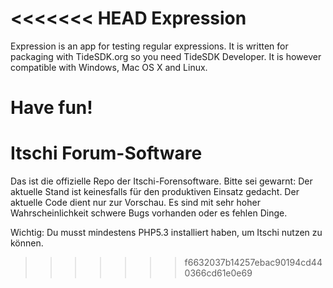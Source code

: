 <<<<<<< HEAD
Expression
===============
Expression is an app for testing regular expressions. It is written
for packaging with TideSDK.org so you need TideSDK Developer.
It is however compatible with Windows, Mac OS X and Linux.

Have fun!
=======
Itschi Forum-Software
===============

Das ist die offizielle Repo der Itschi-Forensoftware. Bitte sei gewarnt: Der aktuelle Stand ist keinesfalls
für den produktiven Einsatz gedacht. Der aktuelle Code dient nur zur Vorschau. Es sind mit sehr hoher
Wahrscheinlichkeit schwere Bugs vorhanden oder es fehlen Dinge.

Wichtig: Du musst mindestens PHP5.3 installiert haben, um Itschi nutzen zu können.
>>>>>>> f6632037b14257ebac90194cd440366cd61e0e69
